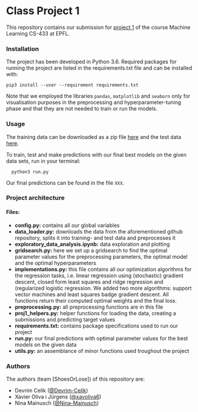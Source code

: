 # Class Project 1

This repository contains our submission for [project 1](https://github.com/epfml/ML_course/blob/master/projects/project1/project1_description.pdf) of the course Machine Learning CS-433 at EPFL.


### Installation
The project has been developed in Python 3.6. Required packages for running the project are listed in the requirements.txt file and can be installed with:

```
pip3 install --user --requirement requirements.txt
```

Note that we employed the libraries `pandas`, `matplotlib` and `seaborn` only for visualisation purposes in the preprocessing and hyperparameter-tuning phase and that they are not needed to train or run the models.

### Usage

The training data can be downloaded as a zip file [here](https://github.com/epfml/ML_course/blob/master/projects/project1/data/train.csv.zip?raw=true=)
and the test data [here](https://github.com/epfml/ML_course/blob/master/projects/project1/data/test.csv.zip?raw=true).

To train, test and make predictions with our final best models on the given data sets, run in your terminal:
```
  python3 run.py
``` 

Our final predictions can be found in the file `XXX`.

### Project architecture

#### Files:

- **config.py:** contains all our global variables
- **data_loader.py:** downloads the data from the aforementioned github repository, splits it into training- and test data and preprocesses it
- **exploratory_data_analysis.ipynb:** data exploration and plotting
- **gridsearch.py:** here we set up a gridsearch to find the optimal parameter values for the preprocessing parameters, the optimal model and the optimal hyperparameters
- **implementations.py:** this file contains all our optimization algorithms for the regression tasks, i.e. linear regression using (stochastic) gradient descent, closed form least squares and ridge regression and (regularized logistic regression. We added two more algorithms: support vector machines and least squares badge gradient descent. All functions return their computed optimal weights and the final loss.
- **preprocessing.py:** all preprocessing functions are in this file
- **proj1_helpers.py:** helper functions for loading the data, creating a submissions and predicting target values
- **requirements.txt:** contains package specifications used to run our project
- **run.py:** our final predictions with optimal parameter values for the best models on the given data
- **utils.py:** an assemblance of minor functions used troughout the project


### Authors

The authors (team \[ShoesOrLose]) of this repository are:
- Devrim Celik ([@Devrim-Celik](https://github.com/Devrim-Celik))
- Xavier Oliva i Jürgens ([@xavoliva6](https://github.com/xavoliva6))
- Nina Mainusch ([@Nina-Mainusch](https://github.com/Nina-Mainusch))


